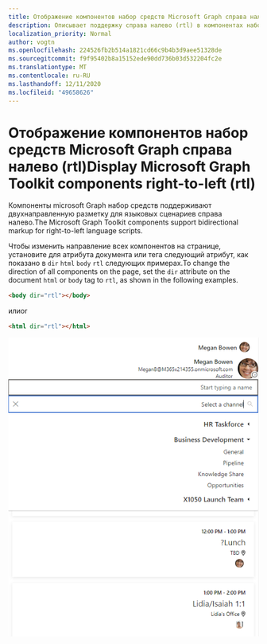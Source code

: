 ```yaml
---
title: Отображение компонентов набор средств Microsoft Graph справа налево (rtl)
description: Описывает поддержку справа налево (rtl) в компонентах набор средств Microsoft Graph.
localization_priority: Normal
author: vogtn
ms.openlocfilehash: 224526fb2b514a1821cd66c9b4b3d9aee51328de
ms.sourcegitcommit: f9f95402b8a15152ede90dd736b03d532204fc2e
ms.translationtype: MT
ms.contentlocale: ru-RU
ms.lasthandoff: 12/11/2020
ms.locfileid: "49658626"
---
```

# <a name="display-microsoft-graph-toolkit-components-right-to-left-rtl"></a><span data-ttu-id="e0096-103">Отображение компонентов набор средств Microsoft Graph справа налево (rtl)</span><span class="sxs-lookup"><span data-stu-id="e0096-103">Display Microsoft Graph Toolkit components right-to-left (rtl)</span></span>

<span data-ttu-id="e0096-104">Компоненты microsoft Graph набор средств поддерживают двухнаправленную разметку для языковых сценариев справа налево.</span><span class="sxs-lookup"><span data-stu-id="e0096-104">The Microsoft Graph Toolkit components support bidirectional markup for right-to-left language scripts.</span></span>

<span data-ttu-id="e0096-105">Чтобы изменить направление всех компонентов на странице, установите для атрибута документа или тега следующий атрибут, как показано в `dir` `html` `body` `rtl` следующих примерах.</span><span class="sxs-lookup"><span data-stu-id="e0096-105">To change the direction of all components on the page, set the `dir` attribute on the document `html` or `body` tag to `rtl`, as shown in the following examples.</span></span>

```html
<body dir="rtl"></body>
```

<span data-ttu-id="e0096-106">или</span><span class="sxs-lookup"><span data-stu-id="e0096-106">or</span></span>

```html
<html dir="rtl"></html>
```

![справа налево](../images/rightToLeft.png)
